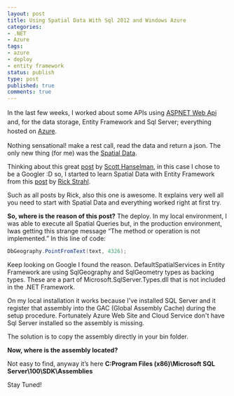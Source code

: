 ```yaml
---
layout: post
title: Using Spatial Data With Sql 2012 and Windows Azure
categories:
- .NET
- Azure
tags:
- azure
- deploy
- entity framework
status: publish
type: post
published: true
comments: true
---
```

<span style="line-height: 1.5em;">In the last few weeks, I worked about some APIs using <a title="Web API Posts" href="http://tostring.it/category/webdev/webapi-webdev/" target="_blank">ASPNET Web Api</a> and, for the data storage, Entity Framework and Sql Server; everything hosted on <a title="Windows Azure" href="http://www.windowsazure.com/" target="_blank">Azure</a></span>.

Nothing sensational! make a rest call, read the data and return a json. The only new thing (for me) was the <a title="Spatial Data Wiki" href="http://en.wikipedia.org/wiki/Spatial_database" target="_blank">Spatial Data</a>.

Thinking about this great <a title="Am I really a developer or just a good googler?" href="http://www.hanselman.com/blog/AmIReallyADeveloperOrJustAGoodGoogler.aspx" target="_blank">post</a> by <a title="Scott Hanselman on Twitter" href="https://twitter.com/shanselman" target="_blank">Scott Hanselman</a>, in this case I chose to be a Googler :D so, I started to learn Spatial Data with Entity Framework from this <a title="Basic Spatial Data with SQL Server and Entity Framework 5.0" href="http://www.west-wind.com/weblog/posts/2012/Jun/21/Basic-Spatial-Data-with-SQL-Server-and-Entity-Framework-50" target="_blank">post</a> by <a title="Rick Strahl on Twitter" href="https://twitter.com/RickStrahl" target="_blank">Rick Strahl</a>.

Such as all posts by Rick, also this one is awesome. It explains very well all you need to start with Spatial Data and everything worked right at first try.

<strong>So, where is the reason of this post?</strong> The deploy.
In my local environment, I was able to execute all Spatial Queries but, in the production environment, Iwas getting this strange message “The method or operation is not implemented.” In this line of code:

```csharp
DbGeography.PointFromText(text, 4326);
```
Keep looking on Google I found the reason. DefaultSpatialServices in Entity Framework are using SqlGeography and SqlGeometry types as backing types. These are a part of Microsoft.SqlServer.Types.dll that is not included in the .NET Framework.

On my local installation it works because I've installed SQL Server and it register that assembly into the GAC (Global Assembly Cache) during the setup procedure. Fortunately Azure Web Site and Cloud Service don't have Sql Server installed so the assembly is missing.

The solution is to copy the assembly directly in your bin folder.

<strong>Now, where is the assembly <strong>located</strong>?</strong>

Not easy to find, anyway it’s here <strong>C:Program Files (x86)\Microsoft SQL Server\100\SDK\Assemblies</strong>

Stay Tuned!
